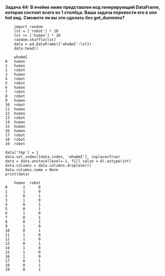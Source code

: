 __Задача 44: В ячейке ниже представлен код генерирующий DataFrame, которая состоит всего из 1 столбца. Ваша задача перевести его в one hot вид. Сможете ли вы это сделать без get_dummies?__

```
    import random
    lst = ['robot'] * 10
    lst += ['human'] * 10
    random.shuffle(lst)
    data = pd.DataFrame({'whoAmI':lst})
    data.head()
```


```
    whoAmI
0   human
1   human
2   robot
3   human
4   robot
5   robot
6   human
7   robot
8   robot
9   human
10  robot
11  human
12  human
13  robot
14  human
15  human
16  human
17  robot
18  robot
19  robot
```

```
data['tmp'] = 1
data.set_index([data.index, 'whoAmI'], inplace=True)
data = data.unstack(level=-1, fill_value = 0).astype(int)
data.columns = data.columns.droplevel()
data.columns.name = None
print(data)
```

```
    human  robot
0       1      0
1       1      0
2       0      1
3       1      0
4       0      1
5       0      1
6       1      0
7       0      1
8       0      1
9       1      0
10      0      1
11      1      0
12      1      0
13      0      1
14      1      0
15      1      0
16      1      0
17      0      1
18      0      1
19      0      1
```